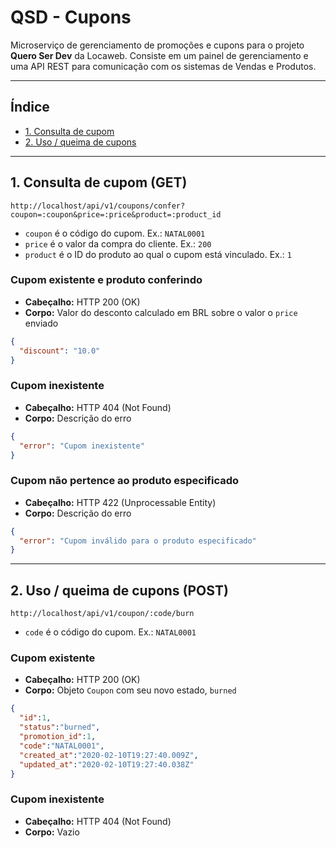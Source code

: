 # QSD - Cupons
Microserviço de gerenciamento de promoções e cupons para o projeto <b>Quero Ser 
Dev</b> da Locaweb. Consiste em um painel de gerenciamento e uma API REST para
comunicação com os sistemas de Vendas e Produtos.

---
## Índice
- [1. Consulta de cupom](#consulta_cupom)
- [2. Uso / queima de cupons](#queima_cupons)
---

## <a name="queima_cupons"></a>1. Consulta de cupom (GET)
```
http://localhost/api/v1/coupons/confer?coupon=:coupon&price=:price&product=:product_id
```
- `coupon` é o código do cupom. Ex.: `NATAL0001`
- `price` é o valor da compra do cliente. Ex.: `200`
- `product` é o ID do produto ao qual o cupom está vinculado. Ex.: `1`

### Cupom existente e produto conferindo
- <b>Cabeçalho:</b> HTTP 200 (OK)
- <b>Corpo:</b> Valor do desconto calculado em BRL sobre o valor o `price` enviado

```json
{
  "discount": "10.0"
}
```

### Cupom inexistente
- <b>Cabeçalho:</b> HTTP 404 (Not Found)
- <b>Corpo:</b> Descrição do erro
```json
{
  "error": "Cupom inexistente"
}
```

### Cupom não pertence ao produto especificado
- <b>Cabeçalho:</b> HTTP 422 (Unprocessable Entity)
- <b>Corpo:</b> Descrição do erro
```json
{
  "error": "Cupom inválido para o produto especificado"
}
```

---

## <a name="queima_cupons"></a>2. Uso / queima de cupons (POST)
```
http://localhost/api/v1/coupon/:code/burn
```
- `code` é o código do cupom. Ex.: `NATAL0001`

### Cupom existente
- <b>Cabeçalho:</b> HTTP 200 (OK)
- <b>Corpo:</b> Objeto `Coupon` com seu novo estado, `burned`

```json
{
  "id":1,
  "status":"burned",
  "promotion_id":1,
  "code":"NATAL0001",
  "created_at":"2020-02-10T19:27:40.009Z",
  "updated_at":"2020-02-10T19:27:40.038Z"
}
```

### Cupom inexistente
- <b>Cabeçalho:</b> HTTP 404 (Not Found)
- <b>Corpo:</b> Vazio